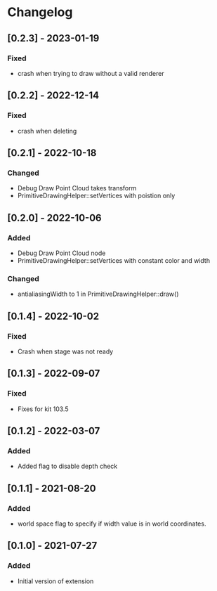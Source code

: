 # Changelog

## [0.2.3] - 2023-01-19
### Fixed
- crash when trying to draw without a valid renderer
## [0.2.2] - 2022-12-14
### Fixed
- crash when deleting

## [0.2.1] - 2022-10-18

### Changed
- Debug Draw Point Cloud takes transform
- PrimitiveDrawingHelper::setVertices with poistion only

## [0.2.0] - 2022-10-06

### Added
- Debug Draw Point Cloud node
- PrimitiveDrawingHelper::setVertices with constant color and width
### Changed
- antialiasingWidth to 1 in PrimitiveDrawingHelper::draw()

## [0.1.4] - 2022-10-02
### Fixed
- Crash when stage was not ready

## [0.1.3] - 2022-09-07
### Fixed
- Fixes for kit 103.5

## [0.1.2] - 2022-03-07

### Added
- Added flag to disable depth check

## [0.1.1] - 2021-08-20

### Added
- world space flag to specify if width value is in world coordinates.  

## [0.1.0] - 2021-07-27

### Added
- Initial version of extension
